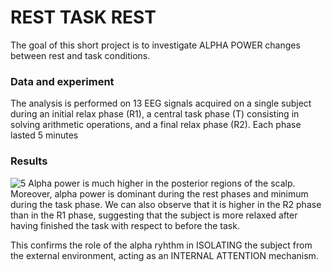 # REST TASK REST
The goal of this short project is to investigate ALPHA POWER changes between rest and task conditions.  
### Data and experiment
The analysis is performed on 13 EEG signals acquired on a single subject during an initial relax phase (R1), a central task phase (T) consisting in solving arithmetic operations, and a final relax phase (R2). Each phase lasted 5 minutes
### Results
![5](https://user-images.githubusercontent.com/55695116/154921752-8b664c32-7fa8-4c00-818a-3f281450fe99.png)
Alpha power is much higher in the posterior regions of the scalp. Moreover, alpha power is dominant during the rest phases and minimum during the task phase. We can also observe that it is higher in the R2 phase than in the R1 phase, suggesting that the subject is more relaxed after having finished the task with respect to before the task. 

This confirms the role of the alpha ryhthm in ISOLATING the subject from the external environment, acting as an INTERNAL ATTENTION mechanism. 
